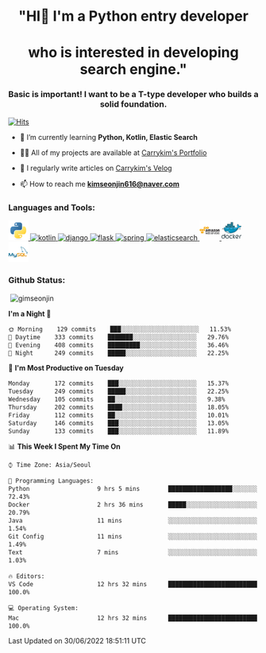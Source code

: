 <h1 align="center">"HI👋 I'm a Python entry developer </h1>
<h1 align="center"> who is interested in developing search engine."</h1>
<h3 align="center">Basic is important! I want to be a T-type developer who builds a solid foundation.</h3>

[![Hits](https://hits.seeyoufarm.com/api/count/incr/badge.svg?url=https%3A%2F%2Fgithub.com%2Fgimseonjin&count_bg=%2318BFE5&title_bg=%23555555&icon=ko-fi.svg&icon_color=%23E7E7E7&title=hits&edge_flat=false)](https://hits.seeyoufarm.com)

- 🌱 I’m currently learning **Python, Kotlin, Elastic Search**

- 👨‍💻 All of my projects are available at [Carrykim's Portfolio](https://elderly-gruyere-ed2.notion.site/0-a2fe0ade7c354a749153cd7544fbd685)

- 📝 I regularly write articles on [Carrykim's Velog](https://velog.io/@carrykim)

- 📫 How to reach me **kimseonjin616@naver.com**


<h3 align="left">Languages and Tools:</h3>
<p align="left"> 
 <a href="https://www.python.org" target="_blank" rel="noreferrer"> 
  <img src="https://raw.githubusercontent.com/devicons/devicon/master/icons/python/python-original.svg" alt="python" width="8%" height="8%"/> 
 </a> <a href="https://kotlinlang.org" target="_blank" rel="noreferrer"> <img src="https://www.vectorlogo.zone/logos/kotlinlang/kotlinlang-icon.svg" alt="kotlin" width="8%" height="8%"/> </a>   <a href="https://www.djangoproject.com/" target="_blank" rel="noreferrer"> <img src="https://cdn.worldvectorlogo.com/logos/django.svg" alt="django" width="6%" height="5%"/> </a>
 <a href="https://flask.palletsprojects.com/" target="_blank" rel="noreferrer"> <img src="https://www.vectorlogo.zone/logos/pocoo_flask/pocoo_flask-icon.svg" alt="flask" width="8%" height="8%"/> </a> <a href="https://spring.io/" target="_blank" rel="noreferrer"> <img src="https://www.vectorlogo.zone/logos/springio/springio-icon.svg" alt="spring" width="8%" height="8%"/> </a> <a href="https://www.elastic.co" target="_blank" rel="noreferrer"> <img src="https://www.vectorlogo.zone/logos/elastic/elastic-icon.svg" alt="elasticsearch" width="8%" height="8%"/> </a> <a href="https://aws.amazon.com" target="_blank" rel="noreferrer"> <img src="https://raw.githubusercontent.com/devicons/devicon/master/icons/amazonwebservices/amazonwebservices-original-wordmark.svg" alt="aws" width="8%" height="8%"/> </a> <a href="https://www.docker.com/" target="_blank" rel="noreferrer"> <img src="https://raw.githubusercontent.com/devicons/devicon/master/icons/docker/docker-original-wordmark.svg" alt="docker" width="8%" height="8%"/> </a>   
<a href="https://www.mysql.com/" target="_blank" rel="noreferrer"><img src="https://raw.githubusercontent.com/devicons/devicon/master/icons/mysql/mysql-original-wordmark.svg" alt="mysql" width="8%" height="8%"/> </a> </p>


<h3 align="left">Github Status:</h3>
<p align="left">
 <p>&nbsp;<img align="center" src="https://github-readme-stats.vercel.app/api?username=gimseonjin&show_icons=true&locale=en" alt="gimseonjin" /></p>
</p>


<!--START_SECTION:waka-->
**I'm a Night 🦉** 

```text
🌞 Morning    129 commits    ███░░░░░░░░░░░░░░░░░░░░░░   11.53% 
🌆 Daytime    333 commits    ███████░░░░░░░░░░░░░░░░░░   29.76% 
🌃 Evening    408 commits    █████████░░░░░░░░░░░░░░░░   36.46% 
🌙 Night      249 commits    █████░░░░░░░░░░░░░░░░░░░░   22.25%

```
📅 **I'm Most Productive on Tuesday** 

```text
Monday       172 commits    ███░░░░░░░░░░░░░░░░░░░░░░   15.37% 
Tuesday      249 commits    █████░░░░░░░░░░░░░░░░░░░░   22.25% 
Wednesday    105 commits    ██░░░░░░░░░░░░░░░░░░░░░░░   9.38% 
Thursday     202 commits    ████░░░░░░░░░░░░░░░░░░░░░   18.05% 
Friday       112 commits    ██░░░░░░░░░░░░░░░░░░░░░░░   10.01% 
Saturday     146 commits    ███░░░░░░░░░░░░░░░░░░░░░░   13.05% 
Sunday       133 commits    ███░░░░░░░░░░░░░░░░░░░░░░   11.89%

```


📊 **This Week I Spent My Time On** 

```text
⌚︎ Time Zone: Asia/Seoul

💬 Programming Languages: 
Python                   9 hrs 5 mins        ██████████████████░░░░░░░   72.43% 
Docker                   2 hrs 36 mins       █████░░░░░░░░░░░░░░░░░░░░   20.79% 
Java                     11 mins             ░░░░░░░░░░░░░░░░░░░░░░░░░   1.54% 
Git Config               11 mins             ░░░░░░░░░░░░░░░░░░░░░░░░░   1.49% 
Text                     7 mins              ░░░░░░░░░░░░░░░░░░░░░░░░░   1.03%

🔥 Editors: 
VS Code                  12 hrs 32 mins      █████████████████████████   100.0%

💻 Operating System: 
Mac                      12 hrs 32 mins      █████████████████████████   100.0%

```


 Last Updated on 30/06/2022 18:51:11 UTC
<!--END_SECTION:waka-->
